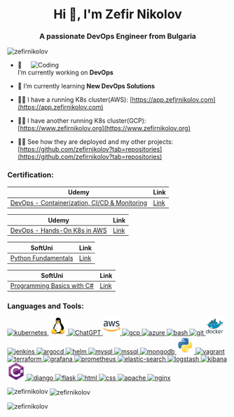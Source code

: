 <h1 align="center">Hi 👋, I'm Zefir Nikolov</h1>
<h3 align="center">A passionate DevOps Engineer from Bulgaria</h3>

<p align="left"> <img src="https://komarev.com/ghpvc/?username=zefirnikolov&label=Profile%20views&color=0e75b6&style=flat" alt="zefirnikolov" /> </p>

<img align="right" alt="Coding" width="450" src="https://i.imgur.com/1xOEA8E.jpeg">

- 🔭 I’m currently working on **DevOps**

- 🌱 I’m currently learning **New DevOps Solutions**

- 👨‍💻 I have a running K8s cluster(AWS): [https://app.zefirnikolov.com](https://app.zefirnikolov.com)
- 👨‍💻 I have another running K8s cluster(GCP): [https://www.zefirnikolov.org](https://www.zefirnikolov.org)
- 👨‍💻 See how they are deployed and my other projects: [https://github.com/zefirnikolov?tab=repositories](https://github.com/zefirnikolov?tab=repositories)

<h3 align="left">Certification: </h3>
<td>

| **Udemy**                                                                            | **Link**                                                              |
| -------------------------------------------------------------------------------------- | --------------------------------------------------------------------- |
| <a href="https://softuni.bg/trainings/4036/devops-containerization-ci-cd-monitoring-january-2023"> DevOps - Containerization, CI/CD & Monitoring </a>                | <a href="https://softuni.bg/certificates/details/164692/64f93793"> Link </a> |
</td>
<td>
  
<td>

| **Udemy**                                                                            | **Link**                                                              |
| -------------------------------------------------------------------------------------- | --------------------------------------------------------------------- |
| <a href="https://www.udemy.com/course/kubernetes-microservices/"> DevOps - Hands-On K8s in AWS </a>                                           | <a href="https://udemy-certificate.s3.amazonaws.com/image/UC-54be3127-863e-4622-884b-963512c5a4e8.jpg?v=1678390964000"> Link </a> |
</td>
<td>

| **SoftUni**                                                                            | **Link**                                                              |
| -------------------------------------------------------------------------------------- | --------------------------------------------------------------------- |
| <a href="https://softuni.bg/trainings/3840/programming-fundamentals-with-python-september-2022"> Python Fundamentals </a>                                                | <a href="https://softuni.bg/certificates/details/148805/6dc487b9"> Link </a> |
</td>
<td>

| **SoftUni**                                                           | **Link**                                                   |
| --------------------------------------------------------------------- | ---------------------------------------------------------- |
| <a href="https://softuni.bg/trainings/3753/programming-basics-with-csharp-july-2022" > Programming Basics with C# </a>                                                 | <a href="https://softuni.bg/certificates/details/141938/67ddef3b"> Link</a> 
  
</td>


<p align="left">
</p>

<h3 align="left">Languages and Tools:</h3>
<p align="left"> <a href="https://kubernetes.io" target="_blank" rel="noreferrer"> <img src="https://www.vectorlogo.zone/logos/kubernetes/kubernetes-icon.svg" alt="kubernetes" width="40" height="40"/> <a href="https://www.linux.org/" target="_blank" rel="noreferrer"> <img src="https://raw.githubusercontent.com/devicons/devicon/master/icons/linux/linux-original.svg" alt="linux" width="40" height="40"/> </a> <a href="https://chat.openai.com/" target="_blank" rel="noreferrer"> <img src="https://seeklogo.com/images/C/chatgpt-logo-B3C0CF3025-seeklogo.com.png" alt="ChatGPT" width="40" height="40"/> <a href="https://aws.amazon.com" target="_blank" rel="noreferrer"> <img src="https://raw.githubusercontent.com/devicons/devicon/master/icons/amazonwebservices/amazonwebservices-original-wordmark.svg" alt="aws" width="40" height="40"/> </a> <a href="https://cloud.google.com" target="_blank" rel="noreferrer"> <img src="https://www.vectorlogo.zone/logos/google_cloud/google_cloud-icon.svg" alt="gcp" width="40" height="40"/> </a> <a href="https://azure.microsoft.com/en-in/" target="_blank" rel="noreferrer"> <img src="https://www.vectorlogo.zone/logos/microsoft_azure/microsoft_azure-icon.svg" alt="azure" width="40" height="40"/> </a> <a href="https://www.gnu.org/software/bash/" target="_blank" rel="noreferrer"> <img src="https://www.vectorlogo.zone/logos/gnu_bash/gnu_bash-icon.svg" alt="bash" width="40" height="40"/> </a> <a href="https://git-scm.com/" target="_blank" rel="noreferrer"> <img src="https://www.vectorlogo.zone/logos/git-scm/git-scm-icon.svg" alt="git" width="40" height="40"/> </a> <a href="https://www.docker.com/" target="_blank" rel="noreferrer"> <img src="https://raw.githubusercontent.com/devicons/devicon/master/icons/docker/docker-original-wordmark.svg" alt="docker" width="40" height="40"/> </a> <a href="https://www.jenkins.io" target="_blank" rel="noreferrer"> <img src="https://www.vectorlogo.zone/logos/jenkins/jenkins-icon.svg" alt="jenkins" width="40" height="40"/> </a> </a> <a href="https://argo-cd.readthedocs.io/en/stable/" target="_blank" rel="noreferrer"> <img src="https://www.vectorlogo.zone/logos/argoprojio/argoprojio-icon.svg" alt="argocd" width="40" height="40"/> <a href="https://helm.sh/" target="_blank" rel="noreferrer"> <img src="https://www.vectorlogo.zone/logos/helmsh/helmsh-icon.svg" alt="helm" width="40" height="40"/> </a> <a href="https://www.mysql.com/" target="_blank" rel="noreferrer"> <img src="https://www.vectorlogo.zone/logos/mysql/mysql-official.svg" alt="mysql" width="40" height="40"/> </a> <a href="https://www.microsoft.com/en-us/sql-server" target="_blank" rel="noreferrer"> <img src="https://www.svgrepo.com/show/303229/microsoft-sql-server-logo.svg" alt="mssql" width="40" height="40"/> </a> <a href="https://www.mongodb.com/" target="_blank" rel="noreferrer"> <img src="https://www.vectorlogo.zone/logos/mongodb/mongodb-icon.svg" alt="mongodb" width="40" height="40"/> </a> <a href="https://www.python.org" target="_blank" rel="noreferrer"> <img src="https://raw.githubusercontent.com/devicons/devicon/master/icons/python/python-original.svg" alt="python" width="40" height="40"/> </a> <a href="https://www.vagrantup.com/" target="_blank" rel="noreferrer"> <img src="https://www.vectorlogo.zone/logos/vagrantup/vagrantup-icon.svg" alt="vagrant" width="40" height="40"/> <a href="https://www.terraform.io/" target="_blank" rel="noreferrer"> <img src="https://www.vectorlogo.zone/logos/terraformio/terraformio-icon.svg" alt="terraform" width="40" height="40"/> </a> <a href="https://grafana.com" target="_blank" rel="noreferrer"> <img src="https://www.vectorlogo.zone/logos/grafana/grafana-icon.svg" alt="grafana" width="40" height="40"/> </a> <a href="https://prometheus.io/" target="_blank" rel="noreferrer"> <img src="https://www.vectorlogo.zone/logos/prometheusio/prometheusio-icon.svg" alt="prometheus" width="40" height="40"/> </a> <a href="https://www.elastic.co/" target="_blank" rel="noreferrer"> <img src="https://www.vectorlogo.zone/logos/elastic/elastic-icon.svg" alt="elastic-search" width="40" height="40"/> </a> <a href="https://www.elastic.co/logstash/" target="_blank" rel="noreferrer"> <img src="https://www.vectorlogo.zone/logos/elasticco_logstash/elasticco_logstash-icon.svg" alt="logstash" width="40" height="40"/> </a> <a href="https://www.elastic.co/kibana/" target="_blank" rel="noreferrer"> <img src="https://www.vectorlogo.zone/logos/elasticco_kibana/elasticco_kibana-icon.svg" alt="kibana" width="40" height="40"/> </a> <a href="https://www.w3schools.com/cs/" target="_blank" rel="noreferrer"> <img src="https://raw.githubusercontent.com/devicons/devicon/master/icons/csharp/csharp-original.svg" alt="csharp" width="40" height="40"/> </a> <a href="https://www.djangoproject.com/" target="_blank" rel="noreferrer"> <img src="https://cdn.worldvectorlogo.com/logos/django.svg" alt="django" width="40" height="40"/> </a> <a href="https://flask.palletsprojects.com/" target="_blank" rel="noreferrer"> <img src="https://www.vectorlogo.zone/logos/pocoo_flask/pocoo_flask-icon.svg" alt="flask" width="40" height="40"/> </a> <a href="https://html5.org/" target="_blank" rel="noreferrer"> <img src="https://www.vectorlogo.zone/logos/w3_html5/w3_html5-icon.svg" alt="html" width="40" height="40"/> </a> <a href="https://en.wikipedia.org/wiki/CSS" target="_blank" rel="noreferrer"> <img src="https://www.vectorlogo.zone/logos/w3_css/w3_css-icon.svg" alt="css" width="40" height="40"/> </a> <a href="https://www.apache.org/" target="_blank" rel="noreferrer"> <img src="https://www.vectorlogo.zone/logos/apache/apache-official.svg" alt="apache" width="40" height="40"/> </a> <a href="https://www.nginx.com/" target="_blank" rel="noreferrer"> <img src="https://www.vectorlogo.zone/logos/nginx/nginx-icon.svg" alt="nginx" width="40" height="40"/> </a> </p>

<p><img align="left" src="https://github-readme-stats.vercel.app/api/top-langs?username=zefirnikolov&show_icons=true&locale=en&layout=compact" alt="zefirnikolov" /></p>

<p>&nbsp;<img align="center" src="https://github-readme-stats.vercel.app/api?username=zefirnikolov&show_icons=true&locale=en" alt="zefirnikolov" /></p>

<p><img align="center" src="https://github-readme-streak-stats.herokuapp.com/?user=zefirnikolov&" alt="zefirnikolov" /></p>
